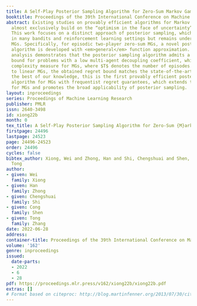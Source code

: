 ```yaml
---
title: A Self-Play Posterior Sampling Algorithm for Zero-Sum Markov Games
booktitle: Proceedings of the 39th International Conference on Machine Learning
abstract: Existing studies on provably efficient algorithms for Markov games (MGs)
  almost exclusively build on the “optimism in the face of uncertainty” (OFU) principle.
  This work focuses on a distinct approach of posterior sampling, which is celebrated
  in many bandits and reinforcement learning settings but remains under-explored for
  MGs. Specifically, for episodic two-player zero-sum MGs, a novel posterior sampling
  algorithm is developed with <em>general</em> function approximation. Theoretical
  analysis demonstrates that the posterior sampling algorithm admits a $\sqrt{T}$-regret
  bound for problems with a low multi-agent decoupling coefficient, which is a new
  complexity measure for MGs, where $T$ denotes the number of episodes. When specializing
  to linear MGs, the obtained regret bound matches the state-of-the-art results. To
  the best of our knowledge, this is the first provably efficient posterior sampling
  algorithm for MGs with frequentist regret guarantees, which extends the toolbox
  for MGs and promotes the broad applicability of posterior sampling.
layout: inproceedings
series: Proceedings of Machine Learning Research
publisher: PMLR
issn: 2640-3498
id: xiong22b
month: 0
tex_title: A Self-Play Posterior Sampling Algorithm for Zero-Sum {M}arkov Games
firstpage: 24496
lastpage: 24523
page: 24496-24523
order: 24496
cycles: false
bibtex_author: Xiong, Wei and Zhong, Han and Shi, Chengshuai and Shen, Cong and Zhang,
  Tong
author:
- given: Wei
  family: Xiong
- given: Han
  family: Zhong
- given: Chengshuai
  family: Shi
- given: Cong
  family: Shen
- given: Tong
  family: Zhang
date: 2022-06-28
address:
container-title: Proceedings of the 39th International Conference on Machine Learning
volume: '162'
genre: inproceedings
issued:
  date-parts:
  - 2022
  - 6
  - 28
pdf: https://proceedings.mlr.press/v162/xiong22b/xiong22b.pdf
extras: []
# Format based on citeproc: http://blog.martinfenner.org/2013/07/30/citeproc-yaml-for-bibliographies/
---
```

